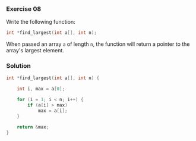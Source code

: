 ### Exercise 08

Write the following function:

```c
int *find_largest(int a[], int n);
```

When passed an array `a` of length `n`, the function will return a pointer to
the array's largest element.

### Solution

```c
int *find_largest(int a[], int n) {

    int i, max = a[0];

    for (i = 1; i < n; i++) {
        if (a[i] > max)
            max = a[i];
    }

    return &max;
}
```
